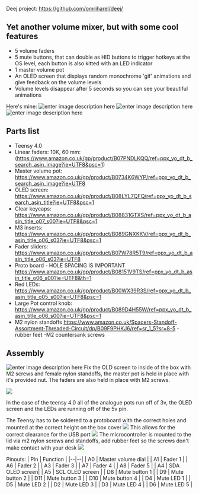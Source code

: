 Deej project: https://github.com/omriharel/deej/

## Yet another volume mixer, but with some cool features

 - 5 volume faders
 - 5 mute buttons, that can double as HID buttons to trigger hotkeys at the OS level, each button is also kitted with an LED indicator
 - 1 master volume pot
 - An OLED screen that displays random monochrome 'gif' animations and give feedback on the volume levels
 - Volume levels disappear after 5 seconds so you can see your beautiful animations 
 
 Here's mine:
![enter image description here](https://lh3.googleusercontent.com/d/1_TZlOmNoFWG34ps8rrM8VcQQW-vLfLuF)
![enter image description here](https://lh3.googleusercontent.com/d/1GUtkFXpiVqL1wwbwS1nNojc_Z4so38ck)
![enter image description here](https://lh3.googleusercontent.com/d/1jgsPeNd-aBUdyYfLh-Hz6YVNfXeDxwVh)

## Parts list

 - Teensy 4.0
 - Linear faders: 10K, 60 mm: (https://www.amazon.co.uk/gp/product/B07PNDLKQQ/ref=ppx_yo_dt_b_search_asin_image?ie=UTF8&psc=1)
 - Master volume pot: 
https://www.amazon.co.uk/gp/product/B0734K6WYP/ref=ppx_yo_dt_b_search_asin_image?ie=UTF8
- OLED screen: 
https://www.amazon.co.uk/gp/product/B08LYL7QFQ/ref=ppx_yo_dt_b_search_asin_title?ie=UTF8&psc=1
- Clear keycaps:
https://www.amazon.co.uk/gp/product/B08831GTXS/ref=ppx_yo_dt_b_asin_title_o07_s00?ie=UTF8&psc=1
- M3 inserts:
https://www.amazon.co.uk/gp/product/B089GNXKKV/ref=ppx_yo_dt_b_asin_title_o06_s03?ie=UTF8&psc=1
- Fader sliders:
https://www.amazon.co.uk/gp/product/B07W78R5T9/ref=ppx_yo_dt_b_asin_title_o06_s03?ie=UTF8
- Proto board - HOLE SPACING IS IMPORTANT
https://www.amazon.co.uk/gp/product/B08151V9TS/ref=ppx_yo_dt_b_asin_title_o06_s00?ie=UTF8&th=1
- Red LEDs:
https://www.amazon.co.uk/gp/product/B00WX39R3S/ref=ppx_yo_dt_b_asin_title_o05_s00?ie=UTF8&psc=1
- Large Pot control knob:
https://www.amazon.co.uk/gp/product/B089D4H55W/ref=ppx_yo_dt_b_asin_title_o06_s00?ie=UTF8&psc=1
- M2 nylon standoffs
https://www.amazon.co.uk/Spacers-Standoff-Assortment-Threaded-Circuit/dp/B09F9PHKJ6/ref=sr_1_5?sr=8-5
-rubber feet
-M2 countersank screws

## Assembly
![enter image description here](https://lh3.googleusercontent.com/d/18Hy5zogNRrKffHtVxrYmNcZI293UQcSA)
Fix the OLD screen to inside of the box with M2 screws and female nylon standoffs, the master pot is held in place with it's provided nut.
The faders are also held in place with M2 screws.

![](https://lh3.googleusercontent.com/d/1oyOMCNtQ6e5LRb_Ch5wdNRvWz6PDZCqS)

In the case of the teensy 4.0 all of the analogue pots run off of 3v, the OLED screen and the LEDs are running off of the 5v pin.

The Teensy has to be soldered to a protoboard with the correct holes and mounted at the correct height on the box cover
![](https://lh3.googleusercontent.com/d/1vrPGRh92qhTeGF_LfVyaFMzFTth23Wle)
This allows for the correct clearance for the USB port 
 ![](https://lh3.googleusercontent.com/d/1_hQhUJD9XMJX1ZsyLLC9t6KC_nhxW6XC)
The microcontroller is mounted to the lid via m2 nylon screws and standoffs, add rubber feet so the screws don't make contact with your desk
![](https://lh3.googleusercontent.com/d/17M93ZikbJTOgK1h-U_qBmDIkZhYRYE_d)

Pinouts:
| Pin | Function |
|--|--|
| A0 | Master volume dial |
| A1 | Fader 1 |
| A6 | Fader 2 |
| A3 | Fader 3 |
| A7 | Fader 4 |
| A8 | Fader 5 |
| A4 | SDA OLED screen|
| A5 | SCL OLED screen |
| D8 | Mute button 1 |
| D9 | Mute button 2 |
| D11 | Mute button 3 |
| D10 | Mute button 4 |
| D4 | Mute LED 1 |
| D5 | Mute LED 2 |
| D2 | Mute LED 3 |
| D3 | Mute LED 4 |
| D6 | Mute LED 5 |

